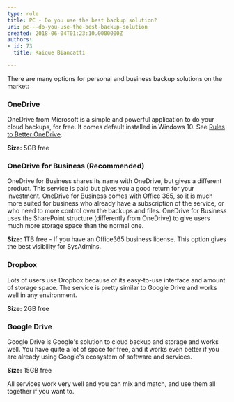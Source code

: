 ```yaml
---
type: rule
title: PC - Do you use the best backup solution?
uri: pc---do-you-use-the-best-backup-solution
created: 2018-06-04T01:23:10.0000000Z
authors:
- id: 73
  title: Kaique Biancatti

---
```


There are many options for personal and business backup solutions on the market:
 
### OneDrive

OneDrive from Microsoft is a simple and powerful application to do your cloud backups, for free. It comes default installed in Windows 10. See [Rules to Better OneDrive](/_layouts/15/FIXUPREDIRECT.ASPX?WebId=3dfc0e07-e23a-4cbb-aac2-e778b71166a2&amp;TermSetId=07da3ddf-0924-4cd2-a6d4-a4809ae20160&amp;TermId=977beedd-e3f1-44ad-b68e-262c0e34a265).

**Size:** 5GB free

### OneDrive for Business (Recommended)


OneDrive for Business shares its name with OneDrive, but gives a different product. This service is paid but gives you a good return for your investment. OneDrive for Business comes with Office 365, so it is much more suited for business who already have a subscription of the service, or who need to more control over the backups and files. OneDrive for Business uses the SharePoint structure (differently from OneDrive) to give users much more storage space than the normal one.

**Size:** 1TB free - If you have an Office365 business license.
This option gives the best visibility for SysAdmins.

### Dropbox


Lots of users use Dropbox because of its easy-to-use interface and amount of storage space. The service is pretty similar to Google Drive and works well in any environment.

**Size:** 2GB free

### Google Drive


Google Drive is Google's solution to cloud backup and storage and works well. You have quite a lot of space for free, and it works even better if you are already using Google's ecosystem of software and services.

**Size:** 15GB free

All services work very well and you can mix and match, and use them all together if you want to.
